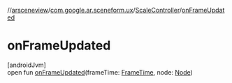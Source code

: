 //[arsceneview](../../../index.md)/[com.google.ar.sceneform.ux](../index.md)/[ScaleController](index.md)/[onFrameUpdated](on-frame-updated.md)

# onFrameUpdated

[androidJvm]\
open fun [onFrameUpdated](on-frame-updated.md)(frameTime: [FrameTime](../../../../sceneview/sceneview/io.github.sceneview.utils/-frame-time/index.md), node: [Node](../../../../sceneview/sceneview/io.github.sceneview.node/-node/index.md))
